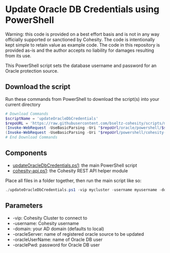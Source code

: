 # Update Oracle DB Credentials using PowerShell

Warning: this code is provided on a best effort basis and is not in any way officially supported or sanctioned by Cohesity. The code is intentionally kept simple to retain value as example code. The code in this repository is provided as-is and the author accepts no liability for damages resulting from its use.

This PowerShell script sets the database username and password for an Oracle protection source.

## Download the script

Run these commands from PowerShell to download the script(s) into your current directory

```powershell
# Download Commands
$scriptName = 'updateOracleDbCredentials'
$repoURL = 'https://raw.githubusercontent.com/bseltz-cohesity/scripts/master'
(Invoke-WebRequest -UseBasicParsing -Uri "$repoUrl/oracle/powershell/$scriptName/$scriptName.ps1").content | Out-File "$scriptName.ps1"; (Get-Content "$scriptName.ps1") | Set-Content "$scriptName.ps1"
(Invoke-WebRequest -UseBasicParsing -Uri "$repoUrl/powershell/cohesity-api/cohesity-api.ps1").content | Out-File cohesity-api.ps1; (Get-Content cohesity-api.ps1) | Set-Content cohesity-api.ps1
# End Download Commands
```

## Components

* [updateOracleDbCredentials.ps1](https://raw.githubusercontent.com/bseltz-cohesity/scripts/master/oracle/powershell/updateOracleDbCredentials/updateOracleDbCredentials.ps1): the main PowerShell script
* [cohesity-api.ps1](https://raw.githubusercontent.com/bseltz-cohesity/scripts/master/powershell/cohesity-api/cohesity-api.ps1): the Cohesity REST API helper module

Place all files in a folder together, then run the main script like so:

```powershell
./updateOracleDbCredentials.ps1 -vip mycluster -username myusername -domain mydomain.net -oracleServer oracle1.mydomain.net -oracleUser backup -oraclePwd oracle
```

## Parameters

* -vip: Cohesity Cluster to connect to
* -username: Cohesity username
* -domain: your AD domain (defaults to local)
* -oracleServer: name of registered oracle source to be updated
* -oracleUserName: name of Oracle DB user
* -oraclePwd: password for Oracle DB user
